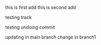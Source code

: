 this is first add
this is second add

testing track

testing undoing commit

updating in main branch
change in branch1
